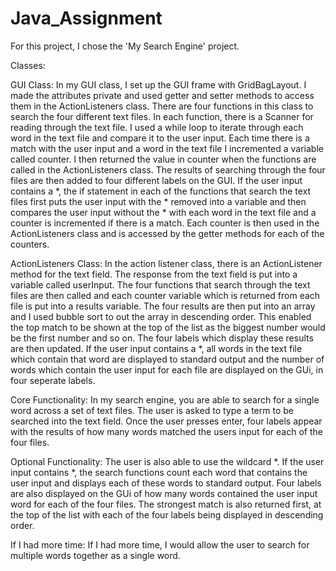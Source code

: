 # Java_Assignment

For this project, I chose the 'My Search Engine' project.

Classes:

GUI Class:
In my GUI class, I set up the GUI frame with GridBagLayout. I made the attributes private and used getter and setter methods to access them in the ActionListeners class. There are four functions in this class to search the four different text files. In each function, there is a Scanner for reading through the text file. I used a while loop to iterate through each word in the text file and compare it to the user input. Each time there is a match with the user input and a word in the text file I incremented a variable called counter. I then returned the value in counter when the functions are called in the ActionListeners class. The results of searching through the four files are then added to four different labels on the GUI. If the user input contains a *, the if statement in each of the functions that search the text files first puts the user input with the * removed into a variable and then compares the user input without the * with each word in the text file and a counter is incremented if there is a match. Each counter is then used in the ActionListeners class and is accessed by the getter methods for each of the counters. 

ActionListeners Class:
In the action listener class, there is an ActionListener method for the text field. The response from the text field is put into a variable called userInput. The four functions that search through the text files are then called and each counter variable which is returned from each file is put into a results variable. The four results are then put into an array and I used bubble sort to out the array in descending order. This enabled the top match to be shown at the top of the list as the biggest number would be the first number and so on. The four labels which display these results are then updated. If the user input contains a *, all words in the text file which contain that word are displayed to standard output and the number of words which contain the user input for each file are displayed on the GUi, in four seperate labels.

Core Functionality:
In my search engine, you are able to search for a single word across a set of text files. The user is asked to type a term to be searched into the text field. Once the user presses enter, four labels appear with the results of how many words matched the users input for each of the four files.

Optional Functionality:
The user is also able to use the wildcard *. If the user input contains *, the search functions count each word that contains the user input and displays each of these words to standard output. Four labels are also displayed on the GUi of how many words contained the user input word for each of the four files. The strongest match is also returned first, at the top of the list with each of the four labels being displayed in descending order.

If I had more time:
If I had more time, I would allow the user to search for multiple words together as a single word.
